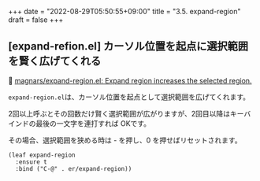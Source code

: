 +++
date = "2022-08-29T05:50:55+09:00"
title = "3.5. expand-region"
draft = false
+++
## [expand-refion.el] カーソル位置を起点に選択範囲を賢く広げてくれる
🔗 [magnars/expand-region.el: Expand region increases the selected region.](https://github.com/magnars/expand-region.el)

`expand-region.el`は、カーソル位置を起点として選択範囲を広げてくれます。

2回以上呼ぶとその回数だけ賢く選択範囲が広がりますが、2回目以降はキーバインドの最後の一文字を連打すれば OKです。

その場合、選択範囲を狭める時は - を押し、0 を押せばリセットされます。

```elisp
(leaf expand-region
  :ensure t
  :bind ("C-@" . er/expand-region))
```
